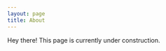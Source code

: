 ```yaml
---
layout: page
title: About
---
```


<p class="message">
  Hey there! This page is currently under construction. 
</p>
